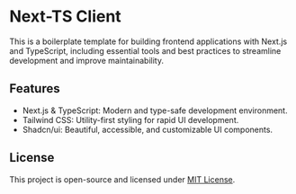 # Next-TS Client

This is a boilerplate template for building frontend applications with Next.js and TypeScript, including essential tools and best practices to streamline development and improve maintainability.

## Features

- Next.js & TypeScript: Modern and type-safe development environment.
- Tailwind CSS: Utility-first styling for rapid UI development.
- Shadcn/ui: Beautiful, accessible, and customizable UI components.

## License

This project is open-source and licensed under [MIT License](https://github.com/caganseyrek/ts-express-next/blob/main/LICENSE).
